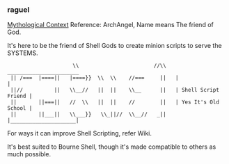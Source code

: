 ### raguel

[Mythological Context](<http://en.wikipedia.org/wiki/Raguel_(archangel)>)
Reference: ArchAngel, Name means The friend of God.

It's here to be the friend of Shell Gods to create minion scripts to serve
the SYSTEMS.

```ASCII
                     \\                        //\\   _______________________
 || /===  |====||   |====}}  \\  \\    //===     ||   |                     |
 ||//          ||   \\__//   ||  ||    \\__      ||   | Shell Script Friend |
 ||       ||===||   //  \\   ||  ||    //        ||   | Yes It's Old School |
 ||       ||___||   \\___}}   \\_||//  \\__//   _||   |_____________________|

```

For ways it can improve Shell Scripting, refer Wiki.

It's best suited to Bourne Shell,
though it's made compatible to others as much possible.
